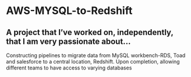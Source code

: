 # AWS-MYSQL-to-Redshift 
## A project that I’ve worked on, independently, that I am very passionate about...
Constructing pipelines to migrate data from MySQL workbench-RDS, Toad and salesforce to a central location, Redshift.  Upon completion, allowing different teams to have access to varying databases

